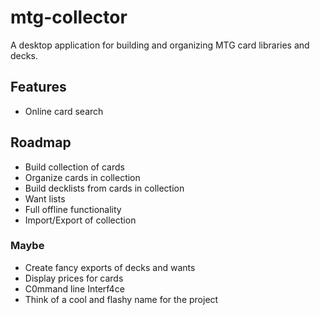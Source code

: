 # mtg-collector
A desktop application for building and organizing MTG card libraries and decks.

## Features

* Online card search

## Roadmap

* Build collection of cards
* Organize cards in collection
* Build decklists from cards in collection
* Want lists
* Full offline functionality
* Import/Export of collection

### Maybe
* Create fancy exports of decks and wants
* Display prices for cards
* C0mmand line Interf4ce
* Think of a cool and flashy name for the project
